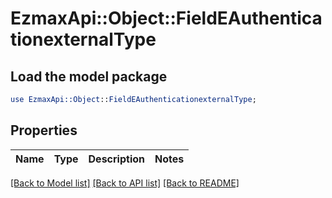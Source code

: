 # EzmaxApi::Object::FieldEAuthenticationexternalType

## Load the model package
```perl
use EzmaxApi::Object::FieldEAuthenticationexternalType;
```

## Properties
Name | Type | Description | Notes
------------ | ------------- | ------------- | -------------

[[Back to Model list]](../README.md#documentation-for-models) [[Back to API list]](../README.md#documentation-for-api-endpoints) [[Back to README]](../README.md)


